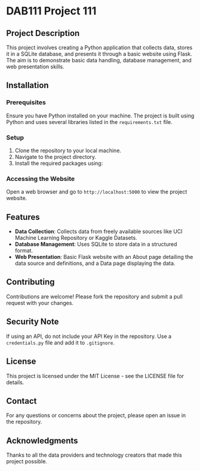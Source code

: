 # DAB111 Project 111

## Project Description
This project involves creating a Python application that collects data, stores it in a SQLite database, and presents it through a basic website using Flask. The aim is to demonstrate basic data handling, database management, and web presentation skills.

## Installation

### Prerequisites
Ensure you have Python installed on your machine. The project is built using Python and uses several libraries listed in the `requirements.txt` file.

### Setup
1. Clone the repository to your local machine.
2. Navigate to the project directory.
3. Install the required packages using:


### Accessing the Website
Open a web browser and go to `http://localhost:5000` to view the project website.

## Features

- **Data Collection**: Collects data from freely available sources like UCI Machine Learning Repository or Kaggle Datasets.
- **Database Management**: Uses SQLite to store data in a structured format.
- **Web Presentation**: Basic Flask website with an About page detailing the data source and definitions, and a Data page displaying the data.

## Contributing
Contributions are welcome! Please fork the repository and submit a pull request with your changes.

## Security Note
If using an API, do not include your API Key in the repository. Use a `credentials.py` file and add it to `.gitignore`.

## License
This project is licensed under the MIT License - see the LICENSE file for details.

## Contact
For any questions or concerns about the project, please open an issue in the repository.

## Acknowledgments
Thanks to all the data providers and technology creators that made this project possible.




